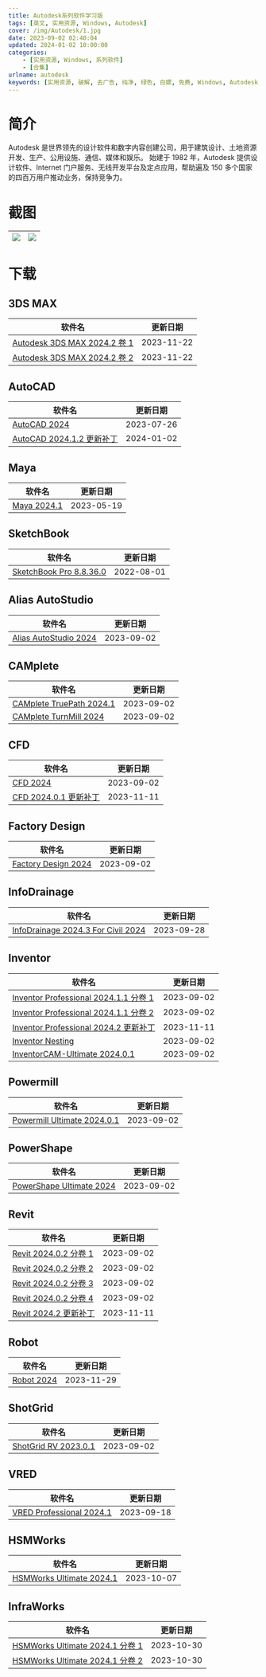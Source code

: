 ```yaml
---
title: Autodesk系列软件学习版
tags: [英文, 实用资源, Windows, Autodesk]
cover: /img/Autodesk/1.jpg
date: 2023-09-02 02:40:04
updated: 2024-01-02 10:00:00
categories:
    - [实用资源, Windows, 系列软件]
    - [合集]
urlname: autodesk
keywords: [实用资源, 破解, 去广告, 纯净, 绿色, 白嫖, 免费, Windows, Autodesk]
---
```


# 简介

Autodesk 是世界领先的设计软件和数字内容创建公司，用于建筑设计、土地资源开发、生产、公用设施、通信、媒体和娱乐。 始建于 1982 年，Autodesk 提供设计软件、Internet 门户服务、无线开发平台及定点应用，帮助遍及 150 多个国家的四百万用户推动业务，保持竞争力。

# 截图

| ![](/img/Autodesk/2.jpg) | ![](/img/Autodesk/3.jpg) |
| ------------------------ | ------------------------ |

# 下载

## 3DS MAX

| 软件名                                                                             | 更新日期   |
| ---------------------------------------------------------------------------------- | ---------- |
| [Autodesk 3DS MAX 2024.2 卷 1](/download/index.html?f=Autodesk-3ds-Max-2024.2.z01) | 2023-11-22 |
| [Autodesk 3DS MAX 2024.2 卷 2](/download/index.html?f=Autodesk-3ds-Max-2024.2.zip) | 2023-11-22 |

## AutoCAD

| 软件名                                                                                        | 更新日期   |
| --------------------------------------------------------------------------------------------- | ---------- |
| [AutoCAD 2024](/download/index.html?f=Autodesk-AutoCAD-2024.zip)                              | 2023-07-26 |
| [AutoCAD 2024.1.2 更新补丁](/download/index.html?f=Autodesk-AutoCAD-2024.1.2-Update-Only.zip) | 2024-01-02 |

## Maya

| 软件名                                                         | 更新日期   |
| -------------------------------------------------------------- | ---------- |
| [Maya 2024.1](/download/index.html?f=Autodesk-Maya-2024.1.zip) | 2023-05-19 |

## SketchBook

| 软件名                                                                       | 更新日期   |
| ---------------------------------------------------------------------------- | ---------- |
| [SketchBook Pro 8.8.36.0](/download/index.html?f=SketchBook-Pro_8.8.36.0.7z) | 2022-08-01 |

## Alias AutoStudio

| 软件名                                                                             | 更新日期   |
| ---------------------------------------------------------------------------------- | ---------- |
| [Alias AutoStudio 2024](/download/index.html?f=Autodesk-Alias-AutoStudio-2024.zip) | 2023-09-02 |

## CAMplete

| 软件名                                                                                   | 更新日期   |
| ---------------------------------------------------------------------------------------- | ---------- |
| [CAMplete TruePath 2024.1](/download/index.html?f=Autodesk-CAMplete-TruePath-2024.1.zip) | 2023-09-02 |
| [CAMplete TurnMill 2024](/download/index.html?f=Autodesk-CAMplete-TurnMill-2024.zip)     | 2023-09-02 |

## CFD

| 软件名                                                                                         | 更新日期   |
| ---------------------------------------------------------------------------------------------- | ---------- |
| [CFD 2024](/download/index.html?f=Autodesk-CFD-2024-Ultimate.zip)                              | 2023-09-02 |
| [CFD 2024.0.1 更新补丁](/download/index.html?f=Autodesk-CFD-2024.0.1-Ultimate-Hotfix-Only.zip) | 2023-11-11 |

## Factory Design

| 软件名                                                                                   | 更新日期   |
| ---------------------------------------------------------------------------------------- | ---------- |
| [Factory Design 2024](/download/index.html?f=Autodesk-Factory-Design-Utilities-2024.zip) | 2023-09-02 |

## InfoDrainage

| 软件名                                                                                                                | 更新日期   |
| --------------------------------------------------------------------------------------------------------------------- | ---------- |
| [InfoDrainage 2024.3 For Civil 2024](/download/index.html?f=Autodesk-InfoDrainage-Ultimate-2024.3-For-Civil-2024.zip) | 2023-09-28 |

## Inventor

| 软件名                                                                                                                | 更新日期   |
| --------------------------------------------------------------------------------------------------------------------- | ---------- |
| [Inventor Professional 2024.1.1 分卷 1](/download/index.html?f=Autodesk-Inventor-Professional-2024.1.1-build-209.zip) | 2023-09-02 |
| [Inventor Professional 2024.1.1 分卷 2](/download/index.html?f=Autodesk-Inventor-Professional-2024.1.1-build-209.z01) | 2023-09-02 |
| [Inventor Professional 2024.2 更新补丁](/download/index.html?f=Autodesk-Inventor-Professional-2024.2-Update-Only.zip) | 2023-11-11 |
| [Inventor Nesting](/download/index.html?f=Autodesk-Inventor-Nesting-2024.zip)                                         | 2023-09-02 |
| [InventorCAM-Ultimate 2024.0.1](/download/index.html?f=Autodesk-InventorCAM-Ultimate-2024.0.1.zip)                    | 2023-09-02 |

## Powermill

| 软件名                                                                                         | 更新日期   |
| ---------------------------------------------------------------------------------------------- | ---------- |
| [Powermill Ultimate 2024.0.1](/download/index.html?f=Autodesk-Powermill-Ultimate-2024.0.1.zip) | 2023-09-02 |

## PowerShape

| 软件名                                                                                   | 更新日期   |
| ---------------------------------------------------------------------------------------- | ---------- |
| [PowerShape Ultimate 2024](/download/index.html?f=Autodesk-PowerShape-Ultimate-2024.zip) | 2023-09-02 |

## Revit

| 软件名                                                                                | 更新日期   |
| ------------------------------------------------------------------------------------- | ---------- |
| [Revit 2024.0.2 分卷 1](/download/index.html?f=Autodesk-Revit-2024.0.2.zip)           | 2023-09-02 |
| [Revit 2024.0.2 分卷 2](/download/index.html?f=Autodesk-Revit-2024.0.2.z01)           | 2023-09-02 |
| [Revit 2024.0.2 分卷 3](/download/index.html?f=Autodesk-Revit-2024.0.2.z02)           | 2023-09-02 |
| [Revit 2024.0.2 分卷 4](/download/index.html?f=Autodesk-Revit-2024.0.2.z03)           | 2023-09-02 |
| [Revit 2024.2 更新补丁](/download/index.html?f=Autodesk-Revit-2024.2-Update-Only.zip) | 2023-11-11 |

## Robot

| 软件名                                                                                        | 更新日期   |
| --------------------------------------------------------------------------------------------- | ---------- |
| [Robot 2024](/download/index.html?f=Autodesk-Robot-Structural-Analysis-Professional-2024.zip) | 2023-11-29 |

## ShotGrid

| 软件名                                                                            | 更新日期   |
| --------------------------------------------------------------------------------- | ---------- |
| [ShotGrid RV 2023.0.1](/download/index.html?f=Autodesk-ShotGrid-RV-v2023.0.1.zip) | 2023-09-02 |

## VRED

| 软件名                                                                                   | 更新日期   |
| ---------------------------------------------------------------------------------------- | ---------- |
| [VRED Professional 2024.1](/download/index.html?f=Autodesk-VRED-Professional-2024.1.zip) | 2023-09-18 |

## HSMWorks

| 软件名                                                                                   | 更新日期   |
| ---------------------------------------------------------------------------------------- | ---------- |
| [HSMWorks Ultimate 2024.1](/download/index.html?f=Autodesk-HSMWorks-Ultimate-2024.1.zip) | 2023-10-07 |

## InfraWorks

| 软件名                                                                                   | 更新日期   |
| ---------------------------------------------------------------------------------------- | ---------- |
| [HSMWorks Ultimate 2024.1 分卷 1](/download/index.html?f=Autodesk-InfraWorks-2024.1.zip) | 2023-10-30 |
| [HSMWorks Ultimate 2024.1 分卷 2](/download/index.html?f=Autodesk-InfraWorks-2024.1.z01) | 2023-10-30 |
